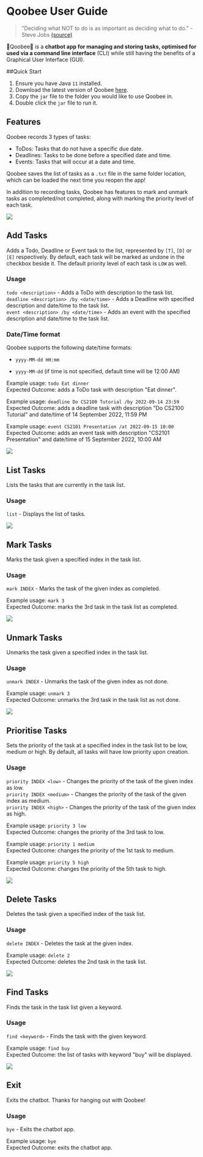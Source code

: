 # Qoobee User Guide
>"Deciding what NOT to do is as important as deciding what to do." - Steve Jobs [(source)](https://www.linkedin.com/pulse/deciding-what-do-important-steve-jobs-alex-tsouloftas#:~:text=%E2%80%9CDeciding%20what%20not%20to%20do,what%20to%20do%E2%80%9D%20%2D%20Steve%20Jobs)

🤩Qoobee🤩 is a **chatbot app for managing and storing tasks, optimised 
for used via a command line interface** (CLI) while
still having the benefits of a Graphical User Interface (GUI).

##Quick Start
1. Ensure you have Java `11` installed.
2. Download the latest version of Qoobee [here](https://github.com/CedricChia123/ip).
3. Copy the `jar` file to the folder you would like to use Qoobee in.
4. Double click the `jar` file to run it.

## Features 
Qoobee records 3 types of tasks:

- ToDos: Tasks that do not have a specific due date.
- Deadlines: Tasks to be done before a specified date and time.
- Events: Tasks that will occur at a date and time.

Qoobee saves the list of tasks as a `.txt` file in the same folder
location, which can be loaded the next time you reopen
the app!

In addition to recording tasks, Qoobee has features to mark and unmark
tasks as completed/not completed, along with marking the priority
level of each task.

![](docs/Ui.png)

## Add Tasks

Adds a Todo, Deadline or Event task to the list, represented
by `[T]`, `[D]` or `[E]` respectively.
By default, each task will be marked as undone in the checkbox
beside it. The default priority level of each task is `LOW` as well.

### Usage
`todo <description>` - Adds a ToDo with description to the task list.  
`deadline <description> /by <date/time>` - Adds a Deadline with specified description
and date/time to the task list.  
`event <description> /by <date/time>` - Adds an event with the
specified description and date/time to the task list.

### Date/Time format
Qoobee supports the following date/time formats:

- `yyyy-MM-dd HH:mm`

- `yyyy-MM-dd` (if time is not specified, default time will be 12:00 AM)

Example usage: `todo Eat dinner`  
Expected Outcome: adds a ToDo task with description "Eat dinner".

Example usage: `deadline Do CS2100 Tutorial /by 2022-09-14 23:59`  
Expected Outcome: adds a deadline task with description "Do CS2100 Tutorial" and
date/time of 14 September 2022, 11:59 PM

Example usage: `event CS2101 Presentation /at 2022-09-15 10:00`  
Expected Outcome: adds an event task with description "CS2101 Presentation" and date/time
of 15 September 2022, 10:00 AM

![](docs/Tasks.png)

## List Tasks
Lists the tasks that are currently in the task list. 

### Usage
`list` - Displays the list of tasks.

![](docs/ListExample.png)

## Mark Tasks
Marks the task given a specified index in the task list.

### Usage
`mark INDEX` - Marks the task of the given index as completed.

Example usage: `mark 3`  
Expected Outcome: marks the 3rd task in the task list as completed.

![](docs/MarkExample.png)

## Unmark Tasks
Unmarks the task given a specified index in the task list.

### Usage
`unmark INDEX` - Unmarks the task of the given index as not done.

Example usage: `unmark 3`  
Expected Outcome: unmarks the 3rd task in the task list as not done.

![](docs/UnmarkExample.png)

## Prioritise Tasks
Sets the priority of the task at a specified index in the task list to be
low, medium or high. By default, all tasks will have low priority
upon creation.

### Usage
`priority INDEX <low>` - Changes the priority of the task of the given index as low.  
`priority INDEX <medium>` - Changes the priority of the task of the given index as medium.  
`priority INDEX <high>` - Changes the priority of the task of the given index as high.

Example usage: `priority 3 low`  
Expected Outcome: changes the priority of the 3rd task to low.  

Example usage: `priority 1 medium`  
Expected Outcome: changes the priority of the 1st task to medium.

Example usage: `priority 5 high`  
Expected Outcome: changes the priority of the 5th task to high.

![](docs/PriorityExample.png)

## Delete Tasks
Deletes the task given a specified index of the task list.

### Usage
`delete INDEX` - Deletes the task at the given index.

Example usage: `delete 2`  
Expected Outcome: deletes the 2nd task in the task list.

![](docs/DeleteExample.png)

## Find Tasks
Finds the task in the task list given a keyword.

### Usage
`find <keyword>` - Finds the task with the given keyword.

Example usage: `find buy`  
Expected Outcome: the list of tasks with keyword "buy" will be displayed.

![](docs/FindExample.png)

## Exit
Exits the chatbot. Thanks for hanging out with Qoobee!

### Usage
`bye` - Exits the chatbot app.

Example usage: `bye`  
Expected Outcome: exits the chatbot app.